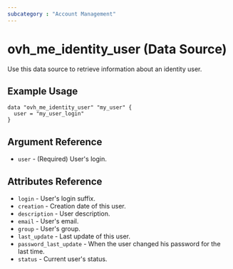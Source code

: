 ```yaml
---
subcategory : "Account Management"
---
```


# ovh_me_identity_user (Data Source)

Use this data source to retrieve information about an identity user.

## Example Usage

```hcl
data "ovh_me_identity_user" "my_user" {
  user = "my_user_login"
}
```

## Argument Reference

* `user` - (Required) User's login.

## Attributes Reference

* `login` - User's login suffix.
* `creation` - Creation date of this user.
* `description` - User description.
* `email` - User's email.
* `group` - User's group.
* `last_update` - Last update of this user.
* `password_last_update` - When the user changed his password for the last time.
* `status` - Current user's status.
